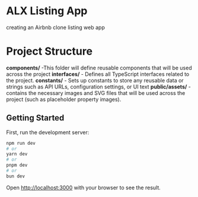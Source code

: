 # ALX Listing App

creating an Airbnb clone listing web app

# Project Structure

**components/** -This folder will define reusable components that will be used across the project
**interfaces/** - Defines all TypeScript interfaces related to the project.
**constants/** - Sets up constants to store any reusable data or strings such as API URLs, configuration settings, or UI text
**public/assets/** - contains the necessary images and SVG files that will be used across the project (such as placeholder property images).

## Getting Started

First, run the development server:

```bash
npm run dev
# or
yarn dev
# or
pnpm dev
# or
bun dev
```

Open [http://localhost:3000](http://localhost:3000) with your browser to see the result.
